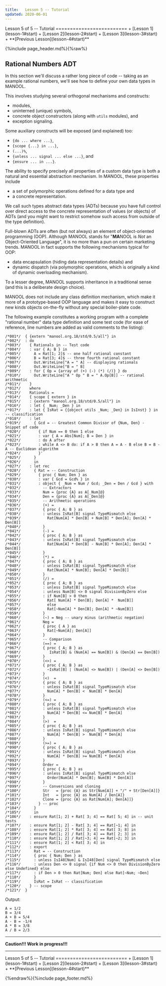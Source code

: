 ```yaml
---
title:   Lesson 5 -- Tutorial
updated: 2020-06-01
---
```


<aside markdown="1" class="right">
Lesson 5 of 5 -- Tutorial
=========================
+ [Lesson 1](lesson-1#start)
+ [Lesson 2](lesson-2#start)
+ [Lesson 3](lesson-3#start)
+ **[Previous Lesson](lesson-4#start)**
</aside>

{%include page_header.md%}{%raw%}


Rational Numbers ADT
----------------------------------------------------------------------------------------------------------------------------------------------------------------

In this section we'll discuss a rather long piece of code -- taking as an example rational numbers, we'll see how to define your own data types in MANOOL.

This involves studying several orthogonal mechanisms and constructs:
  * modules,
  * uninterned (unique) symbols,
  * concrete object constructors (along with `utils` modules), and
  * exception signaling.

  Some auxiliary constructs will be exposed (and explained) too:
  * `{do ... where ...}`,
  * `{scope {...} in ...}`,
  * `(...)%`,
  * `{unless ... signal ... else ...}`, and
  * `{ensure ... in ...}`.

<aside markdown="1">

The ability to specify precisely all properties of a custom data type is both a natural and essential abstraction mechanism. In MANOOL, these properties
include
  * a set of polymorphic operations defined for a data type and
  * a concrete representation.

  We call such types abstract data types (ADTs) because you have full control over direct access to the concrete representation of values (or objects) of ADTs
(and you might want to restrict somehow such access from outside of the type definition).

Full-blown ADTs are often (but not always) an element of object-oriented programming (OOP). Although MANOOL stands for "**MA**NOOL is *Not* an Object-Oriented
Language", it is no more than a pun on certain marketing trends. MANOOL in fact supports the following mechanisms typical for OOP:
  * data encapsulation (hiding data representation details) and
  * dynamic dispatch (via polymorphic operations, which is originally a kind of dynamic overloading mechanism).

  To a lesser degree, MANOOL supports inheritance in a traditional sense (and this is a deliberate design choice).

MANOOL does not include any class definition mechanism, which make it more of a prototype-based OOP language and makes it easy to construct new kinds objects
on-the-fly without any special boiler-plate code.

</aside>

The following example constitutes a working program with a complete "rational number" data type definition and some test code (for ease of reference, line
numbers are added as valid comments to the listing):

    /*001*/  { {extern "manool.org.18/std/0.5/all"} in
    /*002*/  : do
    /*003*/    { Rationals in -- Test code
    /*004*/    : var { A; B } in
    /*005*/      A = Rat[1; 2]$ -- one half rational constant
    /*006*/      B = Rat[3; 4]$ -- three fourth rational constant
    /*007*/      Out.WriteLine["A = " A] -- displaying rationals
    /*008*/      Out.WriteLine["B = " B]
    /*009*/    : for { Op = {array of (+) (-) (*) (/)} } do
    /*010*/      Out.WriteLine["A " Op " B = " A.Op[B]] -- rational arithmetic
    /*011*/    }
    /*012*/    where
    /*013*/    Rationals =
    /*014*/    { scope { extern } in
    /*015*/    : {extern "manool.org.18/std/0.5/all"} in
    /*016*/    : let { _Num; _Den } in
    /*017*/    : let { IsRat = {{object utils _Num; _Den} in IsInst} } in -- classification
    /*018*/    : let
    /*019*/      { Gcd = -- Greatest Common Divisor of {Num, Den} - Snippet of code
    /*020*/        { if Num == 0 then 1 else
    /*021*/        : var { A = Abs[Num]; B = Den } in
    /*022*/        : do A after
    /*023*/        : while A <> B do: if A > B then A = A - B else B = B - A -- Euclidean algorithm
    /*024*/        }'
    /*025*/      }
    /*026*/      in
    /*027*/    : let rec
    /*028*/      { Rat = -- Construction
    /*029*/        { proc { Num; Den } as
    /*030*/        : var { Gcd = Gcd% } in
    /*031*/        : object { _Num = Num / Gcd; _Den = Den / Gcd } with
    /*032*/          -- Extractors
    /*033*/          Num = {proc {A} as A[_Num]@}
    /*034*/          Den = {proc {A} as A[_Den]@}
    /*035*/          -- Arithmetic operations
    /*036*/          (+) =
    /*037*/          { proc { A; B } as
    /*038*/          : unless IsRat[B] signal TypeMismatch else
    /*039*/            Rat[Num[A] * Den[B] + Num[B] * Den[A]; Den[A] * Den[B]]
    /*040*/          }
    /*041*/          (-) =
    /*042*/          { proc { A; B } as
    /*043*/          : unless IsRat[B] signal TypeMismatch else
    /*044*/            Rat[Num[A] * Den[B] - Num[B] * Den[A]; Den[A] * Den[B]]
    /*045*/          }
    /*046*/          (*) =
    /*047*/          { proc { A; B } as
    /*048*/          : unless IsRat[B] signal TypeMismatch else
    /*049*/            Rat[Num[A] * Num[B]; Den[A] * Den[B]]
    /*050*/          }
    /*051*/          (/) =
    /*052*/          { proc { A; B } as
    /*053*/          : unless IsRat[B] signal TypeMismatch else
    /*054*/          : unless Num[B] <> 0 signal DivisionByZero else
    /*055*/          : if Num[B] > 0 then
    /*056*/            Rat[ Num[A] * Den[B]; Den[A] *  Num[B]]
    /*057*/            else
    /*058*/            Rat[~Num[A] * Den[B]; Den[A] * ~Num[B]]
    /*059*/          }
    /*060*/          (~) = Neg -- unary minus (arithmetic negation)
    /*061*/          Neg =
    /*062*/          { proc { A } as
    /*063*/            Rat[~Num[A]; Den[A]]
    /*064*/          }
    /*065*/          -- Comparison
    /*066*/          (==) =
    /*067*/          { proc { A; B } as
    /*068*/             IsRat[B] & (Num[A] == Num[B]) & (Den[A] == Den[B])
    /*069*/          }
    /*070*/          (<>) =
    /*071*/          { proc { A; B } as
    /*072*/            ~IsRat[B] | (Num[A] <> Num[B]) | (Den[A] <> Den[B])
    /*073*/          }
    /*074*/          (<)  =
    /*075*/          { proc { A; B } as
    /*076*/          : unless IsRat[B] signal TypeMismatch else
    /*077*/            Num[A] * Den[B] <  Num[B] * Den[A]
    /*078*/          }
    /*079*/          (<=) =
    /*080*/          { proc { A; B } as
    /*081*/          : unless IsRat[B] signal TypeMismatch else
    /*082*/            Num[A] * Den[B] <= Num[B] * Den[A]
    /*083*/          }
    /*084*/          (>)  =
    /*085*/          { proc { A; B } as
    /*086*/          : unless IsRat[B] signal TypeMismatch else
    /*087*/            Num[A] * Den[B] >  Num[B] * Den[A]
    /*088*/          }
    /*089*/          (>=) =
    /*090*/          { proc { A; B } as
    /*091*/          : unless IsRat[B] signal TypeMismatch else
    /*092*/            Num[A] * Den[B] >= Num[B] * Den[A]
    /*093*/          }
    /*094*/          Order =
    /*095*/          { proc { A; B } as
    /*096*/          : unless IsRat[B] signal TypeMismatch else
    /*097*/            Order[Num[A] * Den[B]; Num[B] * Den[A]]
    /*098*/          }
    /*099*/          -- Conversions and cloning
    /*100*/          Str   = {proc {A} as Str[Num[A]] + "/" + Str[Den[A]]}
    /*101*/          Int   = {proc {A} as Num[A] / Den[A]}
    /*102*/          Clone = {proc {A} as Rat[Num[A]; Den[A]]}
    /*103*/        } -- proc
    /*104*/      }
    /*105*/      in
    /*106*/    : ensure Rat[1; 2] + Rat[ 3; 4] == Rat[ 5; 4] in -- unit tests
    /*107*/    : ensure Rat[1; 2] - Rat[ 3; 4] == Rat[~1; 4] in
    /*108*/    : ensure Rat[1; 2] * Rat[ 3; 4] == Rat[ 3; 8] in
    /*109*/    : ensure Rat[1; 2] / Rat[ 3; 4] == Rat[ 2; 3] in
    /*110*/    : ensure Rat[1; 2] / Rat[~3; 4] == Rat[~2; 3] in
    /*111*/    : ensure Rat[1; 2] < Rat[ 3; 4] in
    /*112*/    : export
    /*113*/      Rat = -- Construction
    /*114*/      { proc { Num; Den } as
    /*115*/      : unless IsI48[Num] & IsI48[Den] signal TypeMismatch else
    /*116*/      : unless Den <> 0 signal {if Num <> 0 then DivisionByZero else Undefined} else
    /*117*/      : if Den > 0 then Rat[Num; Den] else Rat[~Num; ~Den]
    /*118*/      }
    /*119*/      IsRat = IsRat -- classification
    /*120*/    } -- scope
    /*121*/  }

Output:

    A = 1/2
    B = 3/4
    A + B = 5/4
    A - B = -1/4
    A * B = 3/8
    A / B = 2/3

---

**Caution!!! Work in progress!!!**

---


<aside markdown="1" class="right">
Lesson 5 of 5 -- Tutorial
=========================
+ [Lesson 1](lesson-1#start)
+ [Lesson 2](lesson-2#start)
+ [Lesson 3](lesson-3#start)
+ **[Previous Lesson](lesson-4#start)**
</aside>

{%endraw%}{%include page_footer.md%}
